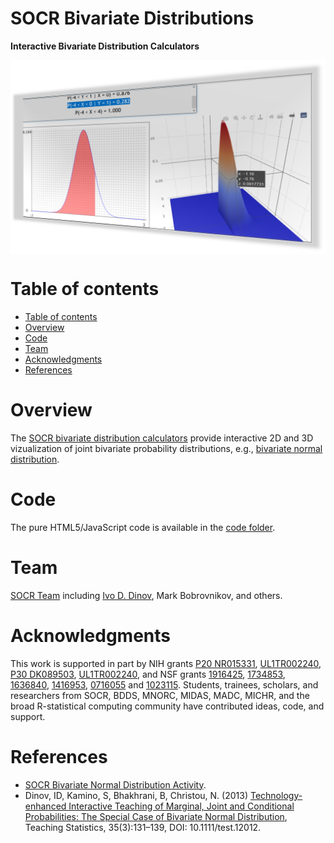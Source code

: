 # SOCR Bivariate Distributions

**Interactive Bivariate Distribution Calculators**

<a href="https://socr.umich.edu/HTML5/BivariateNormal/"><img align="middle" src="https://raw.githubusercontent.com/SOCR/SOCR_Bivariate_Distributions/master/images/SOCR_BVN_Thumbnail.png"></a>

Table of contents
=================

<!--ts-->
   * [Table of contents](#table-of-contents)
   * [Overview](#overview)
   * [Code](#code)
   * [Team](#team)
   * [Acknowledgments](#acknowledgments)
   * [References](#references)
<!--te-->


Overview
========

The [SOCR bivariate distribution calculators](https://socr.umich.edu/HTML5/BivariateNormal/) provide interactive 2D and 3D vizualization of joint bivariate probability distributions, e.g., [bivariate normal distribution](https://socr.umich.edu/HTML5/BivariateNormal/).

Code
====

The pure HTML5/JavaScript code is available in the [code folder](https://github.com/SOCR/SOCR_Bivariate_Distributions/tree/master/code).

Team
====

[SOCR Team](http://www.socr.umich.edu/people/) including [Ivo D. Dinov](http://umich.edu/~dinov), Mark Bobrovnikov, and others.

Acknowledgments
===============

This work is supported in part by NIH grants [P20 NR015331](www.socr.umich.edu/CSCD), [UL1TR002240](https://projectreporter.nih.gov/project_info_description.cfm?aid=9491961&icde=39078316), [P30 DK089503](http://mmoc.med.umich.edu/), [UL1TR002240](https://www.michr.umich.edu), and NSF grants [1916425](http://midas.umich.edu/), [1734853](http://brain-life.org/), [1636840](http://neurosciencenetwork.org/), [1416953](http://distributome.org), [0716055](http://socr.umich.edu) and [1023115](http://distributome.org). Students, trainees, scholars, and researchers from SOCR, BDDS, MNORC, MIDAS, MADC, MICHR, and the broad R-statistical computing community have contributed ideas, code, and support.

References
==========

* [SOCR Bivariate Normal Distribution Activity](http://wiki.stat.ucla.edu/socr/index.php/SOCR_BivariateNormal_JS_Activity).
* Dinov, ID, Kamino, S, Bhakhrani, B, Christou, N. (2013) [Technology-enhanced Interactive Teaching of Marginal, Joint and Conditional Probabilities: The Special Case of Bivariate Normal Distribution](http://onlinelibrary.wiley.com/doi/10.1111/test.12012/abstract), Teaching Statistics, 35(3):131–139, DOI: 10.1111/test.12012.

